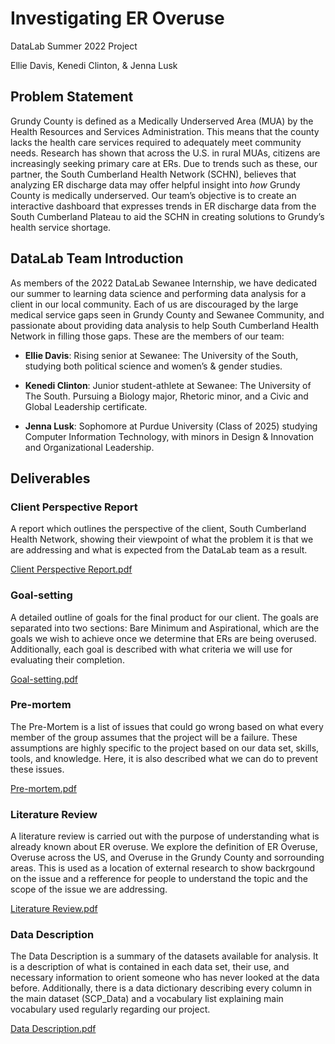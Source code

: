 # Investigating ER Overuse

DataLab Summer 2022 Project

Ellie Davis, Kenedi Clinton, & Jenna Lusk

## Problem Statement
Grundy County is defined as a Medically Underserved Area (MUA) by the Health Resources and Services Administration. This means that the county lacks the health care services required to adequately meet community needs. Research has shown that across the U.S. in rural MUAs, citizens are increasingly seeking primary care at ERs. Due to trends such as these, our partner, the South Cumberland Health Network (SCHN), believes that analyzing ER discharge data may offer helpful insight into _how_ Grundy County is medically underserved. Our team’s objective is to create an interactive dashboard that expresses trends in ER discharge data from the South Cumberland Plateau to aid the SCHN in creating solutions to Grundy’s health service shortage.

## DataLab Team Introduction
As members of the 2022 DataLab Sewanee Internship, we have dedicated our summer to learning data science and performing data analysis for a client in our local community. Each of us are discouraged by the large medical service gaps seen in Grundy County and Sewanee Community, and passionate about providing data analysis to help South Cumberland Health Network in filling those gaps. These are the members of our team:

- **Ellie Davis**: Rising senior at Sewanee: The University of the South, studying both political science and women’s & gender studies.

- **Kenedi Clinton**: Junior student-athlete at Sewanee: The University of The South. Pursuing a Biology major, Rhetoric minor, and a Civic and Global Leadership certificate.

- **Jenna Lusk**: Sophomore at Purdue University (Class of 2025) studying Computer Information Technology, with minors in Design & Innovation and Organizational Leadership. 

## Deliverables
### Client Perspective Report

A report which outlines the perspective of the client, South Cumberland Health Network, showing their viewpoint of what the problem it is that we are addressing and what is expected from the DataLab team as a result.

[Client Perspective Report.pdf](https://github.com/sewaneedata/ER/files/8950670/Client.Perspective.Report.pdf)

### Goal-setting

A detailed outline of goals for the final product for our client. The goals are separated into two sections: Bare Minimum and Aspirational, which are the goals we wish to achieve once we determine that ERs are being overused. Additionally, each goal is described with what criteria we will use for evaluating their completion.

[Goal-setting.pdf](https://github.com/sewaneedata/ER/files/8950678/Goal-setting.pdf)

### Pre-mortem

The Pre-Mortem is a list of issues that could go wrong based on what every member of the group assumes that the project will be a failure. These assumptions are highly specific to the project based on our data set, skills, tools, and knowledge. Here, it is also described what we can do to prevent these issues.

[Pre-mortem.pdf](https://github.com/sewaneedata/ER/files/8950679/Pre-mortem.pdf)

### Literature Review

A literature review is carried out with the purpose of understanding what is already known about ER overuse. We explore the definition of ER Overuse, Overuse across the US, and Overuse in the Grundy County and sorrounding areas. This is used as a location of external research to show backrgound on the issue and a refference for people to understand the topic and the scope of the issue we are addressing. 

[Literature Review.pdf](https://github.com/sewaneedata/ER/files/8979025/Literature.Review.pdf)

### Data Description
The Data Description is a summary of the datasets available for analysis. It is a description of what is contained in each data set, their use, and necessary information to orient someone who has never looked at the data before. Additionally, there is a data dictionary describing every column in the main dataset (SCP_Data) and a vocabulary list explaining main vocabulary used regularly regarding our project. 

[Data Description.pdf](https://github.com/sewaneedata/ER/files/8995240/Data.Description.pdf)
